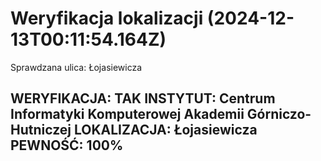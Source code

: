 
# Weryfikacja lokalizacji (2024-12-13T00:11:54.164Z)
Sprawdzana ulica: Łojasiewicza

WERYFIKACJA: TAK
INSTYTUT: Centrum Informatyki Komputerowej Akademii Górniczo-Hutniczej
LOKALIZACJA: Łojasiewicza
PEWNOŚĆ: 100%
---
